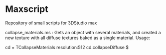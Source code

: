 # Maxscript
Repository of small scripts for 3DStudio max

collapse_materials.ms : Gets an object with several materials, and created a new texture with all diffuse textures baked as a single material.
Usage:

cd = TCollapseMaterials resolution:512
cd.collapseDiffuse $
